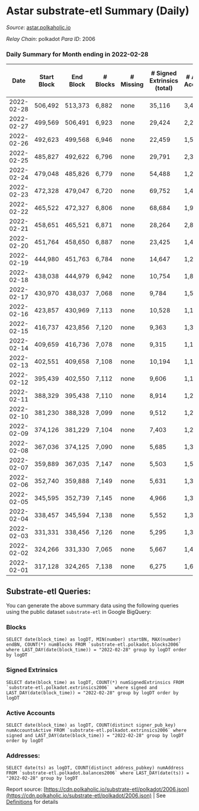 # Astar substrate-etl Summary (Daily)

_Source_: [astar.polkaholic.io](https://astar.polkaholic.io)

*Relay Chain*: polkadot
*Para ID*: 2006



### Daily Summary for Month ending in 2022-02-28


| Date | Start Block | End Block | # Blocks | # Missing | # Signed Extrinsics (total) | # Active Accounts | # Addresses with Balances | # Events | # Transfers | # XCM Transfers In | # XCM Transfers Out |
| ---- | ----------- | --------- | -------- | --------- | --------------------------- | ----------------- | ------------------------- | -------- | ----------- | ------------------ | ------------------- |
| 2022-02-28 | 506,492 | 513,373 | 6,882 | none  | 35,116 | 3,442 | 76,017 | 722,115 | 34,265 ($46,705,109.04) |   |   |
| 2022-02-27 | 499,569 | 506,491 | 6,923 | none  | 29,424 | 2,292 |  | 373,466 | 37,337 ($7,449,819.99) |   |   |
| 2022-02-26 | 492,623 | 499,568 | 6,946 | none  | 22,459 | 1,526 |  | 297,923 | 25,606 ($6,706,612.64) |   |   |
| 2022-02-25 | 485,827 | 492,622 | 6,796 | none  | 29,791 | 2,370 |  | 309,684 | 32,305 ($5,010,599.80) |   |   |
| 2022-02-24 | 479,048 | 485,826 | 6,779 | none  | 54,488 | 1,255 |  | 331,538 | 20,558 ($8,526,767.95) |   |   |
| 2022-02-23 | 472,328 | 479,047 | 6,720 | none  | 69,752 | 1,491 |  | 395,925 | 20,360 ($3,845,468.92) |   |   |
| 2022-02-22 | 465,522 | 472,327 | 6,806 | none  | 68,684 | 1,962 |  | 408,344 | 24,199 ($3,640,337.85) |   |   |
| 2022-02-21 | 458,651 | 465,521 | 6,871 | none  | 28,264 | 2,847 |  | 287,289 | 29,472 ($5,546,577.56) |   |   |
| 2022-02-20 | 451,764 | 458,650 | 6,887 | none  | 23,425 | 1,451 |  | 189,703 | 16,918 ($2,925,058.74) |   |   |
| 2022-02-19 | 444,980 | 451,763 | 6,784 | none  | 14,647 | 1,271 |  | 162,016 | 14,543 ($3,922,557.32) |   |   |
| 2022-02-18 | 438,038 | 444,979 | 6,942 | none  | 10,754 | 1,839 |  | 163,761 | 13,573 ($11,560,449.82) |   |   |
| 2022-02-17 | 430,970 | 438,037 | 7,068 | none  | 9,784 | 1,551 |  | 182,568 | 12,972 ($7,167,897.27) |   |   |
| 2022-02-16 | 423,857 | 430,969 | 7,113 | none  | 10,528 | 1,169 |  | 139,291 | 12,764 ($1,705,227.29) |   |   |
| 2022-02-15 | 416,737 | 423,856 | 7,120 | none  | 9,363 | 1,390 |  | 140,198 | 12,451 ($7,618,177.58) |   |   |
| 2022-02-14 | 409,659 | 416,736 | 7,078 | none  | 9,315 | 1,123 |  | 131,968 | 12,033 ($1,518,994.49) |   |   |
| 2022-02-13 | 402,551 | 409,658 | 7,108 | none  | 10,194 | 1,109 |  | 142,795 | 12,923 ($1,788,507.09) |   |   |
| 2022-02-12 | 395,439 | 402,550 | 7,112 | none  | 9,606 | 1,102 |  | 146,843 | 12,655 ($1,893,780.88) |   |   |
| 2022-02-11 | 388,329 | 395,438 | 7,110 | none  | 8,914 | 1,217 |  | 135,742 | 12,527 ($3,209,519.61) |   |   |
| 2022-02-10 | 381,230 | 388,328 | 7,099 | none  | 9,512 | 1,278 |  | 135,127 | 12,089 ($1,333,112.71) |   |   |
| 2022-02-09 | 374,126 | 381,229 | 7,104 | none  | 7,403 | 1,279 |  | 125,107 | 11,140 ($1,384,888.03) |   |   |
| 2022-02-08 | 367,036 | 374,125 | 7,090 | none  | 5,685 | 1,367 |  | 119,738 | 10,480 ($5,683,928.35) |   |   |
| 2022-02-07 | 359,889 | 367,035 | 7,147 | none  | 5,503 | 1,521 |  | 123,602 | 10,293 ($3,909,318.71) |   |   |
| 2022-02-06 | 352,740 | 359,888 | 7,149 | none  | 5,631 | 1,359 |  | 124,554 | 10,512 ($2,809,369.54) |   |   |
| 2022-02-05 | 345,595 | 352,739 | 7,145 | none  | 4,966 | 1,371 |  | 123,414 | 10,383 ($1,917,989.70) |   |   |
| 2022-02-04 | 338,457 | 345,594 | 7,138 | none  | 5,552 | 1,331 |  | 118,782 | 10,486 ($3,447,472.08) |   |   |
| 2022-02-03 | 331,331 | 338,456 | 7,126 | none  | 5,295 | 1,314 |  | 108,460 | 10,287 ($2,165,222.10) |   |   |
| 2022-02-02 | 324,266 | 331,330 | 7,065 | none  | 5,667 | 1,470 |  | 113,343 | 10,348 ($3,754,011.30) |   |   |
| 2022-02-01 | 317,128 | 324,265 | 7,138 | none  | 6,275 | 1,618 |  | 136,022 | 11,250 ($5,669,835.44) |   |   |

## Substrate-etl Queries:
You can generate the above summary data using the following queries using the public dataset `substrate-etl` in Google BigQuery:


### Blocks
```
SELECT date(block_time) as logDT, MIN(number) startBN, MAX(number) endBN, COUNT(*) numBlocks FROM `substrate-etl.polkadot.blocks2006`  where LAST_DAY(date(block_time)) = "2022-02-28" group by logDT order by logDT
```


### Signed Extrinsics
```
SELECT date(block_time) as logDT, COUNT(*) numSignedExtrinsics FROM `substrate-etl.polkadot.extrinsics2006`  where signed and LAST_DAY(date(block_time)) = "2022-02-28" group by logDT order by logDT
```


### Active Accounts
```
SELECT date(block_time) as logDT, COUNT(distinct signer_pub_key) numAccountsActive FROM `substrate-etl.polkadot.extrinsics2006` where signed and LAST_DAY(date(block_time)) = "2022-02-28" group by logDT order by logDT
```


### Addresses:
```
SELECT date(ts) as logDT, COUNT(distinct address_pubkey) numAddress FROM `substrate-etl.polkadot.balances2006` where LAST_DAY(date(ts)) = "2022-02-28" group by logDT
```



Report source: [https://cdn.polkaholic.io/substrate-etl/polkadot/2006.json](https://cdn.polkaholic.io/substrate-etl/polkadot/2006.json) | See [Definitions](/DEFINITIONS.md) for details
